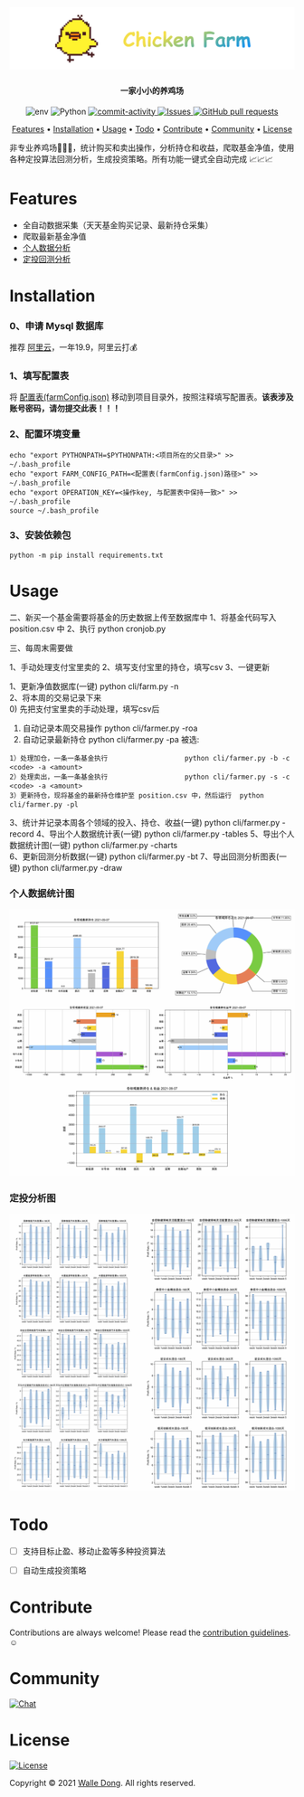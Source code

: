 <h1 align="center">
  <br>
  <a href="https://github.com/WalleDong/ChickenFarm"><img src="./docs/images/logo.png" alt="Chicken Farm"></a>
</h1>
<h4 align="center">一家小小的养鸡场 </h4>


<p align="center">
    <a>
      <img alt="env" src="https://img.shields.io/badge/macOS-passing-green?logo=apple" />
    </a>
    <a>
      <img alt="Python" src="https://img.shields.io/badge/Python-3.7-blue?logo=python&logoColor=white" />
    </a>
    <a href="https://github.com/WalleDong/ChickenFarm/graphs/commit-activity">
      <img alt="commit-activity" src="https://img.shields.io/github/last-commit/WalleDong/ChickenFarm.svg?logo=github&logoColor=white" />
    </a>
    <a href="https://github.com/WalleDong/ChickenFarm/issues">
      <img alt="Issues" src="https://img.shields.io/github/issues/WalleDong/ChickenFarm?style=flat&color=%23FFA24E&label=Issues&logo=github" />
    </a>
    <a href="https://github.com/WalleDong/ChickenFarm/pulls">
      <img alt="GitHub pull requests" src="https://img.shields.io/github/issues-pr/WalleDong/ChickenFarm?color=0088ff&logo=github" />
    </a>
  </p>


<p align="center">
  <a href="#Features">Features</a> •
  <a href="#Installation">Installation</a> •
  <a href="#Usage">Usage</a> •
  <a href="#Todo">Todo</a> •
  <a href="#Contribute">Contribute</a> •
  <a href="#Community">Community</a> •
  <a href="#License">License</a>
</p>

非专业养鸡场:baby_chick::hatched_chick::hatching_chick:，统计购买和卖出操作，分析持仓和收益，爬取基金净值，使用各种定投算法回测分析，生成投资策略。所有功能一键式全自动完成 :chart_with_upwards_trend::chart_with_upwards_trend::chart_with_upwards_trend:


# Features
- 全自动数据采集（天天基金购买记录、最新持仓采集）
- 爬取最新基金净值
- [个人数据分析](#个人数据统计图)
- [定投回测分析](#定投分析图)


# Installation

### 0、申请 Mysql 数据库
推荐 [阿里云](https://cn.aliyun.com/product/rds/mysql)，一年19.9，阿里云打:moneybag:

### 1、填写配置表
将 [配置表(farmConfig.json)](./farmConfig.json) 移动到项目目录外，按照注释填写配置表。**该表涉及账号密码，请勿提交此表！！！**

### 2、配置环境变量
```shell
echo "export PYTHONPATH=$PYTHONPATH:<项目所在的父目录>" >> ~/.bash_profile
echo "export FARM_CONFIG_PATH=<配置表(farmConfig.json)路径>" >> ~/.bash_profile
echo "export OPERATION_KEY=<操作key, 与配置表中保持一致>" >> ~/.bash_profile
source ~/.bash_profile
```

### 3、安装依赖包
```shell
python -m pip install requirements.txt
```
# Usage

二、新买一个基金需要将基金的历史数据上传至数据库中
1、将基金代码写入 position.csv 中
2、执行                    python cronjob.py 


三、每周末需要做

1、手动处理支付宝里卖的
2、填写支付宝里的持仓，填写csv
3、一键更新


1、更新净值数据库(一键)                         python cli/farm.py -n                   
2、将本周的交易记录下来   
  0) 先把支付宝里卖的手动处理，填写csv后                
  1) 自动记录本周交易操作                       python cli/farmer.py -roa
  2) 自动记录最新持仓                           python cli/farmer.py -pa
被选:

    1）处理加仓，一条一条基金执行                   python cli/farmer.py -b -c <code> -a <amount>
    2）处理卖出，一条一条基金执行                   python cli/farmer.py -s -c <code> -a <amount>
    3）更新持仓，现将基金的最新持仓维护至 position.csv 中，然后运行  python cli/farmer.py -pl              
3、统计并记录本周各个领域的投入、持仓、收益(一键)    python cli/farmer.py -record
4、导出个人数据统计表(一键)                       python cli/farmer.py -tables
5、导出个人数据统计图(一键)                       python cli/farmer.py -charts                 
6、更新回测分析数据(一键)                        python cli/farmer.py -bt
7、导出回测分析图表(一键)                        python cli/farmer.py -draw

### 个人数据统计图

![personal_data_statistics](./docs/images/personal_data_statistics.jpg)

### 定投分析图

![aip_backtest](./docs/images/aip_backtest.jpg)


# Todo

- [ ] 支持目标止盈、移动止盈等多种投资算法
- [ ] 自动生成投资策略


# Contribute

Contributions are always welcome!
Please read the [contribution guidelines](https://github.com/WalleDong/ChickenFarm/blob/main/docs/contribution.md).:relaxed:

# Community

[![Chat](https://img.shields.io/badge/Chat%20on-Wechat-green?logo=wechat&style=social)](./docs/images/wechat.JPG)

# License

[![License](https://img.shields.io/github/license/WalleDong/ChickenFarm?color=blue&label=license)](https://github.com/WalleDong/ChickenFarm/blob/main/LICENSE)

Copyright © 2021 [Walle Dong](https://github.com/WalleDong). All rights reserved.
